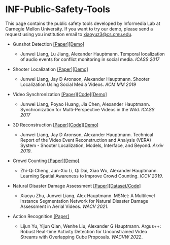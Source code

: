 # INF-Public-Safety-Tools
This page contains the public safety tools developed by Informedia Lab at Carnegie Mellon University. If you want to try our demo, please send a request using you institution email to xiaoyuz3@cs.cmu.edu. 


-   Gunshot Detection
    [[Paper]](https://ieeexplore.ieee.org/stamp/stamp.jsp?tp=&arnumber=7952426)[[Demo]](https://aladdin1.inf.cs.cmu.edu/daisy/index.php/application/cGunshot)
    -  Junwei Liang, Lu Jiang, Alexander Hauptmann. Temporal localization of audio events for conflict monitoring in social media. *ICASS 2017*

-   Shooter Localization
    [[Paper]](https://dl.acm.org/doi/abs/10.1145/3343031.3350536)[[Demo]](https://vera.cs.cmu.edu/index.php/application)
    -   Junwei Liang, Jay D Aronson, Alexander Hauptmann. Shooter Localization Using Social Media Videos. *ACM MM 2019*

-   Video Synchronization
    [[Paper]](https://ieeexplore.ieee.org/abstract/document/7952425)[[Code]](https://github.com/JunweiLiang/videoSync)[[Demo]](https://aladdin1.inf.cs.cmu.edu/daisy/index.php/application/cGunshot)
    -  Junwei Liang, Poyao Huang, Jia Chen, Alexander Hauptmann. Synchronization for Multi-Perspective Videos in the Wild. *ICASS 2017*

-   3D Reconstruction
    [[Paper]](https://arxiv.org/abs/1905.13313)[[Code]](https://github.com/JunweiLiang/VERA_3D_Reconstruction)[[Demo]](https://github.com/JunweiLiang/VERA_3D_Reconstruction)
    -  Junwei Liang, Jay D Aronson, Alexander Hauptmann. Technical Report of the Video Event Reconstruction and Analysis (VERA) System - Shooter Localization, Models, Interface, and Beyond. *Arxiv 2019*.


-   Crowd Counting
    [[Paper]](https://openaccess.thecvf.com/content_ICCV_2019/html/Cheng_Learning_Spatial_Awareness_to_Improve_Crowd_Counting_ICCV_2019_paper.html)[[Demo]](https://aladdin1.inf.cs.cmu.edu/daisy/index.php/application/cCrowdCounting).
    - Zhi-Qi Cheng, Jun-Xiu Li, Qi Dai, Xiao Wu, Alexander Hauptmann. Learning Spatial Awareness to Improve Crowd Counting. *ICCV 2019*.

-   Natural Disaster Damage Assessment
    [[Paper]](https://arxiv.org/abs/2006.16479)[[Dataset/Code]](https://github.com/zgzxy001/MSNET)
    -   Xiaoyu Zhu, Junwei Liang, Alex Hauptmann. MSNet: A Multilevel Instance Segmentation Network for Natural Disaster Damage Assessment in Aerial Videos. *WACV 2021*.
    
-   Action Recognition
    [[Paper]](https://openaccess.thecvf.com/content/WACV2022W/HADCV/papers/Yu_Argus_Robust_Real-Time_Activity_Detection_for_Unconstrained_Video_Streams_With_WACVW_2022_paper.pdf)
    -  Lijun Yu, Yijun Qian, Wenhe Liu, Alexander G Hauptmann. Argus++: Robust Real-time Activity Detection for Unconstrained Video Streams with Overlapping Cube Proposals. *WACVW 2022*.
